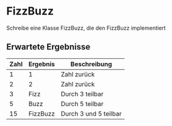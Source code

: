 # FizzBuzz

Schreibe eine Klasse FizzBuzz, die den
FizzBuzz implementiert

## Erwartete Ergebnisse

| Zahl | Ergebnis | Beschreibung          |
| ---- | -------- | --------------------- |
| 1    | 1        | Zahl zurück           |
| 2    | 2        | Zahl zurück           |
| 3    | Fizz     | Durch 3 teilbar       |
| 5    | Buzz     | Durch 5 teilbar       |
| 15   | FizzBuzz | Durch 3 und 5 teilbar |
